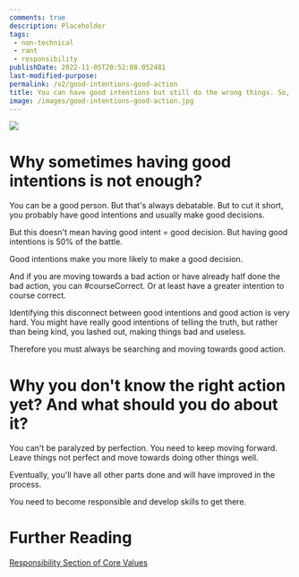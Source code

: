 ```yaml
---
comments: true
description: Placeholder 
tags:
 - non-technical
 - rant
 - responsibility
publishDate: 2022-11-05T20:52:08.052481
last-modified-purpose:
permalink: /v2/good-intentions-good-action
title: You can have good intentions but still do the wrong things. So, keep moving towards good action too.
image: /images/good-intentions-good-action.jpg
---
```

![](/images/good-intentions-good-action.jpg)

# Why sometimes having good intentions is not enough?

You can be a good person. But that's always debatable. But to cut it short, you probably have good intentions and usually make good decisions.

But this doesn't mean having good intent = good decision. But having good intentions is 50% of the battle.

Good intentions make you more likely to make a good decision.

And if you are moving towards a bad action or have already half done the bad action, you can #courseCorrect. Or at least have a greater intention to course correct.

Identifying this disconnect between good intentions and good action is very hard. You might have really good intentions of telling the truth, but rather than being kind, you lashed out, making things bad and useless.

Therefore you must always be searching and moving towards good action.

# Why you don't know the right action yet? And what should you do about it?

You can't be paralyzed by perfection. You need to keep moving forward. Leave things not perfect and move towards doing other things well.

Eventually, you'll have all other parts done and will have improved in the process.

You need to become responsible and develop skills to get there.

# Further Reading

[Responsibility Section of Core Values](https://www.ankushchoubey.com/my-core-values/#responsible-for-self-full-accountability-for-myself)
